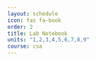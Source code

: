 ```yaml
---
layout: schedule
icon: fas fa-book
order: 2
title: Lab Notebook
units: "1,2,3,4,5,6,7,8,9"
course: csa
---
```

